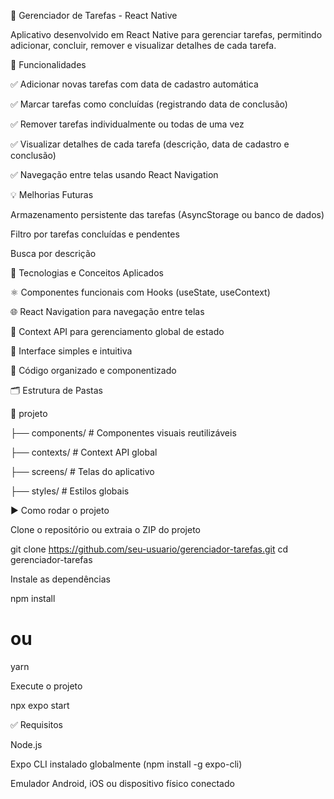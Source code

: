 📝 Gerenciador de Tarefas - React Native

Aplicativo desenvolvido em React Native para gerenciar tarefas, permitindo adicionar, concluir, remover e visualizar detalhes de cada tarefa.

📱 Funcionalidades

✅ Adicionar novas tarefas com data de cadastro automática

✅ Marcar tarefas como concluídas (registrando data de conclusão)

✅ Remover tarefas individualmente ou todas de uma vez

✅ Visualizar detalhes de cada tarefa (descrição, data de cadastro e conclusão)

✅ Navegação entre telas usando React Navigation

💡 Melhorias Futuras

Armazenamento persistente das tarefas (AsyncStorage ou banco de dados)

Filtro por tarefas concluídas e pendentes

Busca por descrição

🧠 Tecnologias e Conceitos Aplicados

⚛️ Componentes funcionais com Hooks (useState, useContext)

🌐 React Navigation para navegação entre telas

🎯 Context API para gerenciamento global de estado

🎨 Interface simples e intuitiva

🧱 Código organizado e componentizado

🗂 Estrutura de Pastas

📁 projeto

├── components/ # Componentes visuais reutilizáveis

├── contexts/ # Context API global

├── screens/ # Telas do aplicativo

├── styles/ # Estilos globais

▶️ Como rodar o projeto

Clone o repositório ou extraia o ZIP do projeto

git clone https://github.com/seu-usuario/gerenciador-tarefas.git
cd gerenciador-tarefas

Instale as dependências

npm install
# ou
yarn

Execute o projeto

npx expo start

✅ Requisitos

Node.js

Expo CLI instalado globalmente (npm install -g expo-cli)

Emulador Android, iOS ou dispositivo físico conectado
